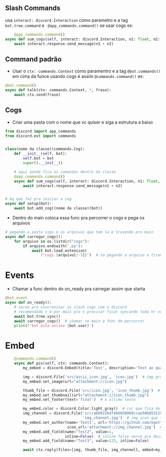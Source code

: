 ## Slash Commands

usa ```interact: discord.Interaction``` como parametro e a tag ```bot.tree.command``` e ``` @app_commands.command()```
se usar cogs
ex:

```python
    @app_commands.command()
async def sum_cogs(self, interact: discord.Interaction, n1: float, n2: float):
    await interact.response.send_message(n1 + n2)
```

## Command padrão

- Usar o ```ctx: commands.Context``` como paramentro e a tag ```@bot.commands()``` em cima da funce usando cogs é
  assim ```@commands.command()``` ex:

```python
@bot.command()
async def talk(ctx: commands.Context, *, frase):
    await ctx.send(frase)
```

## Cogs

- Criar uma pasta com o nome que vc quiser e siga a estrutura a baixo

```python
from discord import app_commands
from discord.ext import commands


class(nome da classe)(commands.Cog):
    def __init__(self, bot):
        self.bot = bot
        super().__init__()

    # aqui aonde fica os comandos dentro da classe 
    @app_commands.command()
    async def sum_cogs(self, interact: discord.Interaction, n1: float, n2: float):
        await interact.response.send_message(n1 + n2)


# Aq que faz pra iniciar a cog
async def setup(bot):
    await bot.add_cog((nome da classe)(bot))
```

- Dentro do main coloca essa func pra percorrer o cogs e pega os arquivos

```python
# pegando a pasta cogs e os arquivos que tem la e trasendo pro main
async def carregar_cogs():
    for arquivo in os.listdir("cogs"):
        if arquivo.endswith('.py'):
            await bot.load_extension(
                f"cogs.{arquivo[:-3]}")  # ta pegando o arquivo e tirando os 3 ultimos caracteres pra n ter erro o .py
```

# Events
- Chamar a func dentro do on_ready pra carregar assim que starta

```python
@bot.event
async def on_ready():
    # serve pra sincronizar os slash cogs com o discord
    # recomendado n é por mais pra n precisar ficar syncando toda hr vou por aq
    await bot.tree.sync()
    await carregar_cogs()  # chamar no main a func de percorrer 
    print(f'bot esta online {bot.user}')
```

# Embed
```python 
    @commands.command()
    async def pix(self, ctx: commands.Context):
        my_embed = discord.Embed(title='Test', description='Test ao quadrado')  # start embed

        img = discord.File('src/ascii_icon.jpg', 'icon.jpg')  # img grande que fica no sentro
        my_embed.set_image(url="attachment://icon.jpg")

        thumb_file = discord.File('src/icon.jpg', 'icon_thumb.jpg')  # img icon que fican a esquerda
        my_embed.set_thumbnail(url="attachment://icon_thumb.jpg")
        my_embed.set_footer(text='final')  # o ultimo texto

        my_embed.color = discord.Color.light_gray()  # cor que fica do lado
        img_channel = discord.File('src/a68922bdf4b6850069ccae50b8532190.jpg',
                                   'img_channel.jpg')  # img icon que fican a esquerda
        my_embed.set_author(name='Test1', url='https://github.com/egotting',
                            icon_url='attachment://img_channel.jpg')  # pode por url
        my_embed.add_field(name="Test2", value=1,
                           inline=False)  # inline false serve pra deixar tudo em uma linha reta "fica melhor pra quem usar celualr"
        my_embed.add_field(name="Test3", value=123, inline=False)

        await ctx.reply(files=[img, thumb_file, img_channel], embed=my_embed)

```